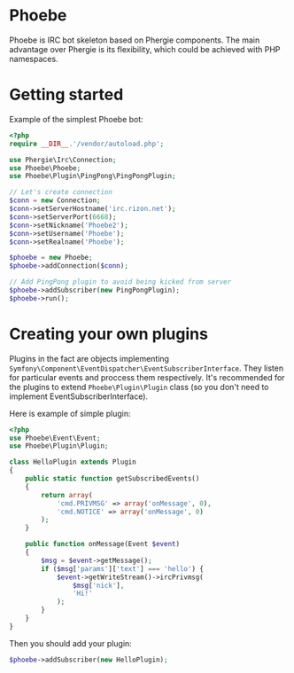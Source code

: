 Phoebe
======

Phoebe is IRC bot skeleton based on Phergie components.
The main advantage over Phergie is its flexibility, which could be achieved with PHP namespaces.

Getting started
===============

Example of the simplest Phoebe bot:
```php
<?php
require __DIR__.'/vendor/autoload.php';

use Phergie\Irc\Connection;
use Phoebe\Phoebe;
use Phoebe\Plugin\PingPong\PingPongPlugin;

// Let's create connection
$conn = new Connection;
$conn->setServerHostname('irc.rizon.net');
$conn->setServerPort(6668);
$conn->setNickname('Phoebe2');
$conn->setUsername('Phoebe');
$conn->setRealname('Phoebe');

$phoebe = new Phoebe;
$phoebe->addConnection($conn);

// Add PingPong plugin to avoid being kicked from server
$phoebe->addSubscriber(new PingPongPlugin);
$phoebe->run();
```

Creating your own plugins
=========================

Plugins in the fact are objects implementing `Symfony\Component\EventDispatcher\EventSubscriberInterface`.
They listen for particular events and proccess them respectively.
It's recommended for the plugins to extend `Phoebe\Plugin\Plugin` class (so you don't need to implement EventSubscriberInterface).

Here is example of simple plugin:
```php
<?php
use Phoebe\Event\Event;
use Phoebe\Plugin\Plugin;

class HelloPlugin extends Plugin
{
    public static function getSubscribedEvents()
    {
        return array(
            'cmd.PRIVMSG' => array('onMessage', 0),
            'cmd.NOTICE' => array('onMessage', 0)
        );
    }

    public function onMessage(Event $event)
    {
        $msg = $event->getMessage();
        if ($msg['params']['text'] === 'hello') {
            $event->getWriteStream()->ircPrivmsg(
                $msg['nick'],
                'Hi!'
            );
        }
    }
}
```

Then you should add your plugin:

```php
$phoebe->addSubscriber(new HelloPlugin);
```

